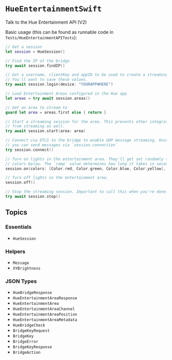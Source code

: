#  ``HueEntertainmentSwift``

Talk to the Hue Entertainment API (V2)

Basic usage (this can be found as runnable code in `Tests/HueEntertainmentAPITests`):

```swift
// Get a session
let session = HueSession()

// Find the IP of the bridge
try await session.findIP()

// Get a username, clientKey and appID to be used to create a streaming session.
// You'll want to save these values.
try await session.login(device: "YOURAPP#HERE")

// Load Entertainment Areas configured in the Hue app
let areas = try await session.areas()

// Get an area to stream to
guard let area = areas.first else {	return }

// Start a streaming session for the area. This prevents other integrations
// from streaming as well.
try await session.start(area: area)

// Connect via DTLS to the bridge to enable UDP message streaming. Once called,
// you can send messages via `session.connection`
try session.connect()

// Turn on lights in the entertainment area. They'll get set randomly to the
// colors below. The `ramp` value determines how long it takes in seconds
session.on(colors: [Color.red, Color.green, Color.blue, Color.yellow], ramp: 2)

// Turn off lights in the entertainment area.
session.off()

// Stop the streaming session. Important to call this when you're done.
try await session.stop()
```

## Topics

### Essentials

- ``HueSession``

### Helpers

- ``Message``
- ``XYBrightness``

### JSON Types

- ``HueBridgeResponse``
- ``HueEntertainmentAreaResponse``
- ``HueEntertainmentArea``
- ``HueEntertainmentAreaChannel``
- ``HueEntertainmentAreaPosition``
- ``HueEntertainmentAreaMetadata``
- ``HueBridgeCheck``
- ``BridgeKeyRequest``
- ``BridgeKey``
- ``BridgeError``
- ``BridgeKeyResponse``
- ``BridgeAction``
